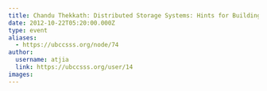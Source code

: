 ```yaml
---
title: Chandu Thekkath: Distributed Storage Systems: Hints for Building them when you can't dodge them 
date: 2012-10-22T05:20:00.000Z
type: event
aliases:
  - https://ubccsss.org/node/74
author:
  username: atjia
  link: https://ubccsss.org/user/14
images:
---
```


